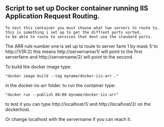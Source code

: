 ## Script to set up Docker container running IIS Application Request Routing.
```
To test this container you must choose what two servers to route to, 
this is something i set up to get the diffrent ports sorted,
to be able to route to services that dont use the standard ports.
```
The ARR rule number one is set up to route to server farm 1 by mask *1/* to http://1/{R:2} 
this means http://servername/1/ will point to the first serverfarm and http://servername/2/ will point to the second.

To build the docker image type:
```
"docker image build --tag myname/docker-iis-arr ." 
```
in the docker-iis-arr folder.
to run the container type: 
```
"docker run --publish 80:80 myname/docker-iis-arr"
```
to test it you can type http://localhost/1/ and http://localhost/2/ on the dockerhost.

Or change localhost with the servername if you can reach it.